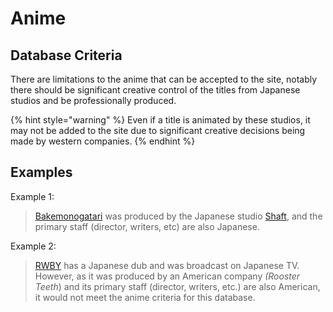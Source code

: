 # Anime

## Database Criteria

There are limitations to the anime that can be accepted to the site, notably there should be significant creative control of the titles from Japanese studios and be professionally produced.

{% hint style="warning" %}
Even if a title is animated by these studios, it may not be added to the site due to significant creative decisions being made by western companies.
{% endhint %}

## Examples

Example 1:

> [Bakemonogatari](https://anilist.co/anime/5081/Bakemonogatari/) was produced by the Japanese studio [Shaft](https://anilist.co/studio/44/Shaft), and the primary staff \(director, writers, etc\) are also Japanese.

Example 2:

> [RWBY](https://en.wikipedia.org/wiki/RWBY) has a Japanese dub and was broadcast on Japanese TV. However, as it was produced by an American company _\(Rooster Teeth_\) and its primary staff \(director, writers, etc.\) are also American, it would not meet the anime criteria for this database.

